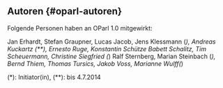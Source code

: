 ## Autoren {#oparl-autoren}

Folgende Personen haben an OParl 1.0 mitgewirkt:

Jan Erhardt,
Stefan Graupner,
Lucas Jacob,
Jens Klessmann (*),
Andreas Kuckartz (**),
Ernesto Ruge,
Konstantin Schütze
Babett Schalitz,
Tim Scheuermann,
Christine Siegfried (*)
Ralf Sternberg,
Marian Steinbach (*),
Bernd Thiem,
Thomas Tursics,
Jakob Voss,
Marianne Wulff(*)

(*): Initiator(in), (**): bis 4.7.2014

